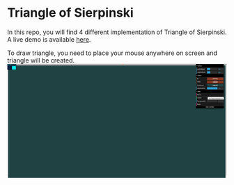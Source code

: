 # Triangle of Sierpinski

In this repo, you will find 4 different implementation of Triangle of Sierpinski.
A live demo is available [here](https://evayann.github.io/TriangleSierpinski/).

To draw triangle, you need to place your mouse anywhere on screen and triangle will be created.
![demonstration](./demo.gif)